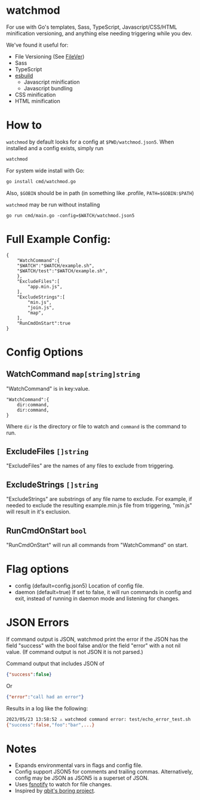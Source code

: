 # watchmod
For use with Go's templates, Sass, TypeScript, Javascript/CSS/HTML minification
versioning, and anything else needing triggering while you dev.

We've found it useful for:

- File Versioning (See [FileVer][filever])
- Sass
- TypeScript
- [esbuild][esbuild]
  - Javascript minification
  - Javascript bundling
- CSS minification
- HTML minification


# How to
`watchmod` by default looks for a config at `$PWD/watchmod.json5`.  When
installed and a config exists, simply run

```sh
watchmod
```

For system wide install with Go:

```sh
go install cmd/watchmod.go
```

Also, `$GOBIN` should be in path (in something like .profile,
`PATH=$GOBIN:$PATH`)

`watchmod` may be run without installing
```
go run cmd/main.go -config=$WATCH/watchmod.json5
```


# Full Example Config:
```json5
{
	"WatchCommand":{
	"$WATCH":"$WATCH/example.sh",
	"$WATCH/test":"$WATCH/example.sh",
	},
	"ExcludeFiles":[
		"app.min.js",
	],
	"ExcludeStrings":[
		"min.js",
		"join.js",
		"map",
	],
	"RunCmdOnStart":true
}
```

# Config Options
## WatchCommand `map[string]string`
"WatchCommand" is in key:value.  

```json5
"WatchCommand":{
	dir:command,
	dir:command,
}
```

Where `dir` is the directory or file to watch and `command` is the
command to run. 

## ExcludeFiles `[]string`
"ExcludeFiles" are the names of any files to exclude from triggering.  

## ExcludeStrings `[]string`
"ExcludeStrings" are substrings of any file name to exclude.  For example, if
needed to exclude the resulting example.min.js file from triggering, "min.js"
will result in it's exclusion.  

## RunCmdOnStart `bool`
"RunCmdOnStart" will run all commands from "WatchCommand" on start. 


# Flag options
- config     (default=config.json5) Location of config file.  
- daemon     (default=true) If set to false, it will run commands in config and
              exit, instead of running in daemon mode and listening for changes.   


# JSON Errors
If command output is JSON, watchmod print the error if the JSON has the field
"success" with the bool false and/or the field "error" with a not nil value. (If
command output is not JSON it is not parsed.)

Command output that includes JSON of

```JSON
{"success":false} 

```
Or
```JSON
{"error":"call had an error"}
```

Results in a log like the following:

```sh
2023/05/23 13:58:52 ⚠️ watchmod command error: test/echo_error_test.sh
{"success":false,"foo":"bar",...}
```


# Notes
- Expands environmental vars in flags and config file.  
- Config support JSON5 for comments and trailing commas.  Alternatively, config
  may be JSON as JSON5 is a superset of JSON.  
- Uses [fsnotify][fsnotify] to watch for file changes.  
- Inspired by [qbit's boring project](https://github.com/qbit/boring).  


[filever]:   https://github.com/Cyphrme/FileVer
[esbuild]:   https://esbuild.github.io/
[fsnotify]:  https://github.com/fsnotify/fsnotify